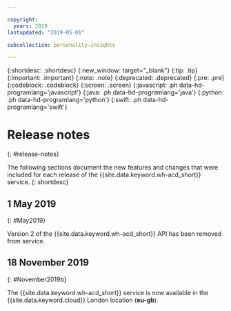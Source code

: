 ```yaml
---

copyright:
  years: 2019
lastupdated: "2019-05-01"

subcollection: personality-insights

---
```


{:shortdesc: .shortdesc}
{:new_window: target="_blank"}
{:tip: .tip}
{:important: .important}
{:note: .note}
{:deprecated: .deprecated}
{:pre: .pre}
{:codeblock: .codeblock}
{:screen: .screen}
{:javascript: .ph data-hd-programlang='javascript'}
{:java: .ph data-hd-programlang='java'}
{:python: .ph data-hd-programlang='python'}
{:swift: .ph data-hd-programlang='swift'}

# Release notes
{: #release-notes}

The following sections document the new features and changes that were included for each release of the {{site.data.keyword.wh-acd_short}} service.
{: shortdesc}


## 1 May 2019
{: #May2019}

Version 2 of the {{site.data.keyword.wh-acd_short}} API has been removed from service.

## 18 November 2019
{: #November2019b}

The {{site.data.keyword.wh-acd_short}} service is now available in the {{site.data.keyword.cloud}} London location (**eu-gb**).
